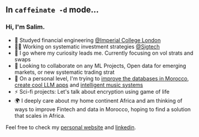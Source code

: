 ##  In `caffeinate -d` mode...
### Hi, I'm Salim.
- 🔭 Studyed financial engineering [@Imperial College London](https://www.imperial.ac.uk/)
- 👨‍💻 Working on systematic investment strategies [@Sigtech](https://sigtech.com/)
- 🌱 I go where my curiosity leads me. Currently focusing on vol strats and swaps
- 👯 Looking to collaborate on any ML Projects, Open data for emerging markets, or new systematic trading strat
- 🤔 On a personal level, I'm trying to [improve the databases in Morocco](https://github.com/milas-melt/Moroccan-Databases), [create cool LLM apps](https://github.com/milas-melt/multi-character-AI-bot) and [intelligent music systems](https://github.com/milas-melt/dj_station)
- ⚡ Sci-fi projects: Let's talk about encryption using game of life
- 🌍 I deeply care about my home continent Africa and am thinking of ways to improve Fintech and data in Morocco, hoping to find a solution that scales in Africa. 

Feel free to check my [personal website](http://www.salimtlemcani.com/) and [linkedin](https://www.linkedin.com/in/salim-tlem%C3%A7ani-770858148/).
